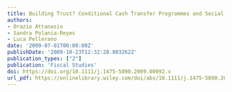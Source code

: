 ```yaml
---
title: Building Trust? Conditional Cash Transfer Programmes and Social Capital
authors:
- Orazio Attanasio
- Sandra Polania-Reyes
- Luca Pellerano
date: '2009-07-01T00:00:00Z'
publishDate: '2009-10-23T12:32:28.803262Z'
publication_types: ["2"]
publication: 'Fiscal Studies'
doi: https://doi.org/10.1111/j.1475-5890.2009.00092.x
url_pdf: https://onlinelibrary.wiley.com/doi/abs/10.1111/j.1475-5890.2009.00092.x
---
```

